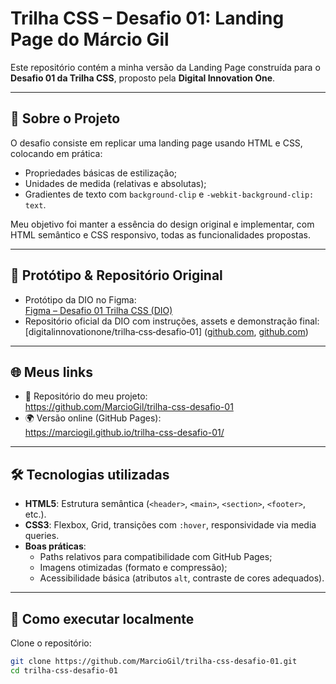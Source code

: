 # Trilha CSS – Desafio 01: Landing Page do Márcio Gil

Este repositório contém a minha versão da Landing Page construída para o **Desafio 01 da Trilha CSS**, proposto pela **Digital Innovation One**.

---

## 🚀 Sobre o Projeto
O desafio consiste em replicar uma landing page usando HTML e CSS, colocando em prática:

- Propriedades básicas de estilização;
- Unidades de medida (relativas e absolutas);
- Gradientes de texto com `background-clip` e `-webkit-background-clip: text`.

Meu objetivo foi manter a essência do design original e implementar, com HTML semântico e CSS responsivo, todas as funcionalidades propostas.

---

## 🔗 Protótipo & Repositório Original
- Protótipo da DIO no Figma:  
  [Figma – Desafio 01 Trilha CSS (DIO)](https://www.figma.com/file/3PiokoJj9IhGDnNiWAJbz7/DIO---Desafio-01?node-id=2%3A6)
- Repositório oficial da DIO com instruções, assets e demonstração final:  
  [digitalinnovationone/trilha‑css‑desafio‑01] ([github.com](https://github.com/digitalinnovationone/trilha-css-desafio-01?utm_source=chatgpt.com), [github.com](https://github.com/thifanny-tif/Desafio-Dio-CSS?utm_source=chatgpt.com))

---

## 🌐 Meus links
- 🚀 Repositório do meu projeto:  
  https://github.com/MarcioGil/trilha-css-desafio-01
- 🌍 Versão online (GitHub Pages):  
  https://marciogil.github.io/trilha-css-desafio-01/

---

## 🛠 Tecnologias utilizadas

- **HTML5**: Estrutura semântica (`<header>`, `<main>`, `<section>`, `<footer>`, etc.).
- **CSS3**: Flexbox, Grid, transições com `:hover`, responsividade via media queries.
- **Boas práticas**:
  - Paths relativos para compatibilidade com GitHub Pages;
  - Imagens otimizadas (formato e compressão);
  - Acessibilidade básica (atributos `alt`, contraste de cores adequados).

---

## 🔧 Como executar localmente

Clone o repositório:
```bash
git clone https://github.com/MarcioGil/trilha-css-desafio-01.git
cd trilha-css-desafio-01
